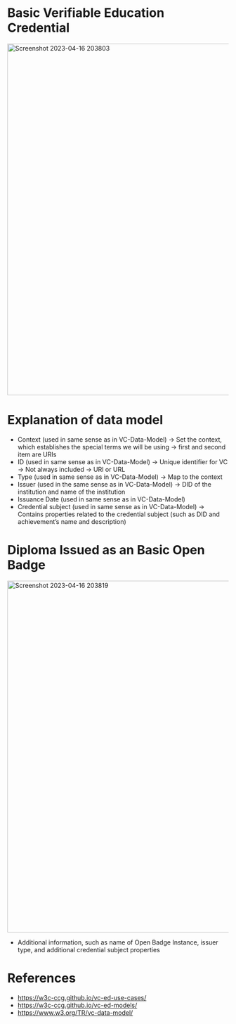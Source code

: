 # Basic Verifiable Education Credential

<img width="800" alt="Screenshot 2023-04-16 203803" src="https://user-images.githubusercontent.com/103564990/232334449-4bc8973c-0566-4c7b-856b-babe033970fe.png">


# Explanation of data model
-	Context (used in same sense as in VC-Data-Model)
->	Set the context, which establishes the special terms we will be using
->	first and second item are URIs
-	ID (used in same sense as in VC-Data-Model)
->	Unique identifier for VC
->	Not always included
->	URI or URL
-	Type (used in same sense as in VC-Data-Model)
->	Map to the context 
-	Issuer (used in the same sense as in VC-Data-Model)
-> DID of the institution and name of the institution
-	Issuance Date (used in same sense as in VC-Data-Model)
-	Credential subject (used in same sense as in VC-Data-Model)
->	Contains properties related to the credential subject (such as DID and achievement’s name and description)


# Diploma Issued as an Basic Open Badge

<img width="800" alt="Screenshot 2023-04-16 203819" src="https://user-images.githubusercontent.com/103564990/232334479-dc25eccb-fa59-4042-aebf-432286cb8f46.png">

-	Additional information, such as name of Open Badge Instance, issuer type, and additional credential subject properties


# References
- https://w3c-ccg.github.io/vc-ed-use-cases/
- https://w3c-ccg.github.io/vc-ed-models/ 
- https://www.w3.org/TR/vc-data-model/



